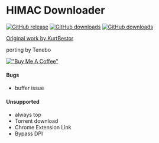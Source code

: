 # HIMAC Downloader
[![GitHub release](https://img.shields.io/github/release/tenebo/Hitomi-Downloader-Mac.svg?logo=github)](https://github.com/tenebo/Hitomi-Downloader-Mac/releases/latest)
[![GitHub downloads](https://img.shields.io/github/downloads/tenebo/Hitomi-Downloader-Mac/latest/total.svg?logo=github)](https://github.com/tenebo/Hitomi-Downloader-Mac/releases/latest)
[![GitHub downloads](https://img.shields.io/github/downloads/tenebo/Hitomi-Downloader-Mac/total.svg?logo=github)](https://github.com/tenebo/Hitomi-Downloader-Mac/releases)

[Original work by KurtBestor](https://github.com/KurtBestor/Hitomi-Downloader/)

porting by Tenebo

[!["Buy Me A Coffee"](https://www.buymeacoffee.com/assets/img/custom_images/orange_img.png)](https://www.buymeacoffee.com/tenebo)

#### Bugs
* buffer issue

#### Unsupported
* always top
* Torrent download
* Chrome Extension Link
* Bypass DPI
